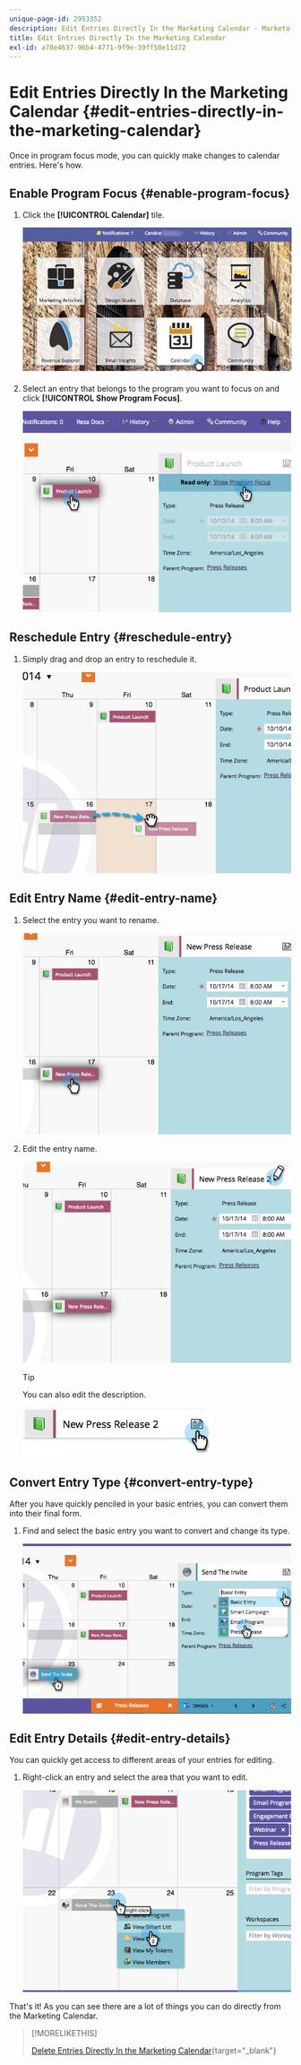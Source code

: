 ```yaml
---
unique-page-id: 2953352
description: Edit Entries Directly In the Marketing Calendar - Marketo Docs - Product Documentation
title: Edit Entries Directly In the Marketing Calendar
exl-id: a78e4637-96b4-4771-9f9e-39ff50e11d72
---
```

# Edit Entries Directly In the Marketing Calendar {#edit-entries-directly-in-the-marketing-calendar}

Once in program focus mode, you can quickly make changes to calendar entries. Here's how.

## Enable Program Focus {#enable-program-focus}

1. Click the **[!UICONTROL Calendar]** tile.

   ![](assets/2017-05-10-15-30-47-3.png)

1. Select an entry that belongs to the program you want to focus on and click **[!UICONTROL Show Program Focus]**.

   ![](assets/image2014-10-20-13-3a16-3a7.png)

## Reschedule Entry {#reschedule-entry}

1. Simply drag and drop an entry to reschedule it.

   ![](assets/image2014-10-20-13-3a16-3a18.png)

## Edit Entry Name {#edit-entry-name}

1. Select the entry you want to rename.

   ![](assets/image2014-10-20-13-3a16-3a31.png)

1. Edit the entry name.

   ![](assets/image2014-10-20-13-3a16-3a42.png)

   >[!TIP]
   >
   >You can also edit the description.
   >
   >![](assets/image2014-10-20-13-3a16-3a56.png)

## Convert Entry Type {#convert-entry-type}

After you have quickly penciled in your basic entries, you can convert them into their final form.

1. Find and select the basic entry you want to convert and change its type.

   ![](assets/image2014-10-20-13-3a18-3a38.png)

## Edit Entry Details {#edit-entry-details}

You can quickly get access to different areas of your entries for editing.

1. Right-click an entry and select the area that you want to edit.

   ![](assets/image2014-10-20-13-3a18-3a48.png)

That's it! As you can see there are a lot of things you can do directly from the Marketing Calendar.

>[!MORELIKETHIS]
>
>[Delete Entries Directly In the Marketing Calendar](/help/marketo/product-docs/core-marketo-concepts/marketing-calendar/working-with-the-calendar/delete-entries-directly-in-the-marketing-calendar.md){target="_blank"}
